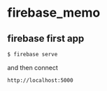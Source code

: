 # firebase_memo
## firebase first app

```bash
$ firebase serve
```

and then connect

```bash
http://localhost:5000
```


